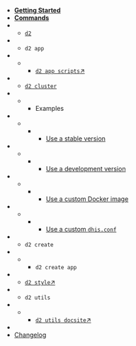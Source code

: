 -   [**Getting Started**](getting-started)
-   [**Commands**](commands)
-   -   [`d2`](commands/d2)
-   -   `d2 app`
-   -   -   [`d2 app scripts`↗️](https://platform.dhis2.nu/#/scripts ':ignore')
-   -   [`d2 cluster`](commands/d2-cluster)
-   -   -   Examples
-   -   -   -   [Use a stable version](recipes/stable)
-   -   -   -   [Use a development version](recipes/development)
-   -   -   -   [Use a custom Docker image](recipes/custom-image)
-   -   -   -   [Use a custom `dhis.conf`](recipes/custom-dhis-config)
-   -   `d2 create`
-   -   -   `d2 create app`
-   -   [`d2 style`↗️](https://cli-style.dhis2.nu ':ignore')
-   -   `d2 utils`
-   -   -   [`d2 utils docsite`↗️](https://cli-utils-docsite.dhis2.nu ':ignore')
-   &nbsp;
-   [Changelog](CHANGELOG)
